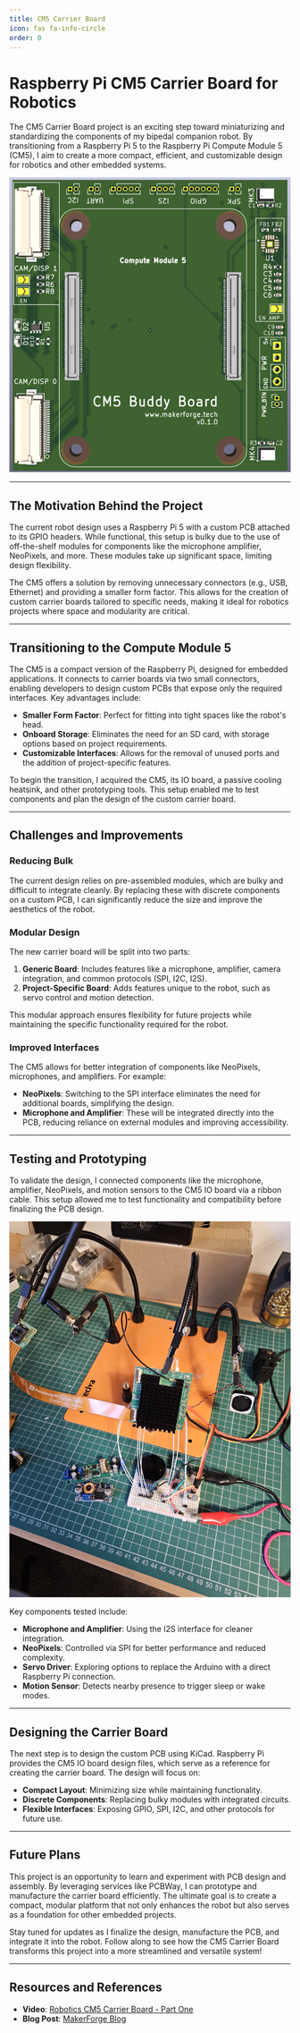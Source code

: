```yaml
---
title: CM5 Carrier Board
icon: fas fa-info-circle
order: 0
---
```


# Raspberry Pi CM5 Carrier Board for Robotics

The CM5 Carrier Board project is an exciting step toward miniaturizing and standardizing the components of my bipedal companion robot. By transitioning from a Raspberry Pi 5 to the Raspberry Pi Compute Module 5 (CM5), I aim to create a more compact, efficient, and customizable design for robotics and other embedded systems.

![Board Design](/assets/img/pages/cm5/cm5_board1.png)

---

## The Motivation Behind the Project

The current robot design uses a Raspberry Pi 5 with a custom PCB attached to its GPIO headers. While functional, this setup is bulky due to the use of off-the-shelf modules for components like the microphone amplifier, NeoPixels, and more. These modules take up significant space, limiting design flexibility.

The CM5 offers a solution by removing unnecessary connectors (e.g., USB, Ethernet) and providing a smaller form factor. This allows for the creation of custom carrier boards tailored to specific needs, making it ideal for robotics projects where space and modularity are critical.

---

## Transitioning to the Compute Module 5

The CM5 is a compact version of the Raspberry Pi, designed for embedded applications. It connects to carrier boards via two small connectors, enabling developers to design custom PCBs that expose only the required interfaces. Key advantages include:

- **Smaller Form Factor**: Perfect for fitting into tight spaces like the robot's head.
- **Onboard Storage**: Eliminates the need for an SD card, with storage options based on project requirements.
- **Customizable Interfaces**: Allows for the removal of unused ports and the addition of project-specific features.

To begin the transition, I acquired the CM5, its IO board, a passive cooling heatsink, and other prototyping tools. This setup enabled me to test components and plan the design of the custom carrier board.

---

## Challenges and Improvements

### Reducing Bulk
The current design relies on pre-assembled modules, which are bulky and difficult to integrate cleanly. By replacing these with discrete components on a custom PCB, I can significantly reduce the size and improve the aesthetics of the robot.

### Modular Design
The new carrier board will be split into two parts:
1. **Generic Board**: Includes features like a microphone, amplifier, camera integration, and common protocols (SPI, I2C, I2S).
2. **Project-Specific Board**: Adds features unique to the robot, such as servo control and motion detection.

This modular approach ensures flexibility for future projects while maintaining the specific functionality required for the robot.

### Improved Interfaces
The CM5 allows for better integration of components like NeoPixels, microphones, and amplifiers. For example:
- **NeoPixels**: Switching to the SPI interface eliminates the need for additional boards, simplifying the design.
- **Microphone and Amplifier**: These will be integrated directly into the PCB, reducing reliance on external modules and improving accessibility.

---

## Testing and Prototyping

To validate the design, I connected components like the microphone, amplifier, NeoPixels, and motion sensors to the CM5 IO board via a ribbon cable. This setup allowed me to test functionality and compatibility before finalizing the PCB design.

![Assembled Board](/assets/img/pages/cm5/cm5_board_assembled.jpg)

Key components tested include:
- **Microphone and Amplifier**: Using the I2S interface for cleaner integration.
- **NeoPixels**: Controlled via SPI for better performance and reduced complexity.
- **Servo Driver**: Exploring options to replace the Arduino with a direct Raspberry Pi connection.
- **Motion Sensor**: Detects nearby presence to trigger sleep or wake modes.

---

## Designing the Carrier Board

The next step is to design the custom PCB using KiCad. Raspberry Pi provides the CM5 IO board design files, which serve as a reference for creating the carrier board. The design will focus on:
- **Compact Layout**: Minimizing size while maintaining functionality.
- **Discrete Components**: Replacing bulky modules with integrated circuits.
- **Flexible Interfaces**: Exposing GPIO, SPI, I2C, and other protocols for future use.

---

## Future Plans

This project is an opportunity to learn and experiment with PCB design and assembly. By leveraging services like PCBWay, I can prototype and manufacture the carrier board efficiently. The ultimate goal is to create a compact, modular platform that not only enhances the robot but also serves as a foundation for other embedded projects.

Stay tuned for updates as I finalize the design, manufacture the PCB, and integrate it into the robot. Follow along to see how the CM5 Carrier Board transforms this project into a more streamlined and versatile system!

---

## Resources and References

- **Video**: [Robotics CM5 Carrier Board - Part One](https://www.youtube.com/watch?v=RLSgfjK1ZY4)
- **Blog Post**: [MakerForge Blog](/posts/cm5-carrier-basics/)